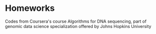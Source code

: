 # Homeworks

Codes from Coursera's course Algorithms for DNA sequencing, part of genomic data science specialization offered by Johns Hopkins University
